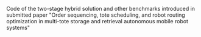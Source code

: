 Code of the two-stage hybrid solution and other benchmarks introduced in submitted paper "Order sequencing, tote scheduling, and robot routing optimization in multi-tote storage and retrieval autonomous mobile robot systems"
